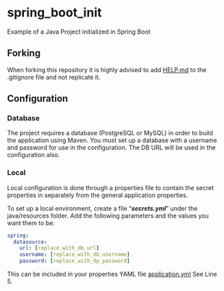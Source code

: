 # spring_boot_init
Example of a Java Project initialized in Spring Boot

## Forking

When forking this repository it is highly advised to add [HELP.md](./HELP.md) to the .gitignore file and not replicate it.

## Configuration

### Database

The project requires a database (PostgreSQL or MySQL) in order to build the application using Maven.  You must set up a database with a username and password for use in the configuration.  The DB URL will be used in the configuration also.

### Local

Local configuration is done through a properties file to contain the secret properties in separately from the general application properties.

To set up a local environment, create a file “***secrets.yml***” under the java/resources folder. Add the following parameters and the values you want them to be:

```yaml
spring:
  datasource:
    url: [replace_with_db_url]
    username: [replace_with_db_username]
    password: [replace_with_dp_password]
```

This can be included in your properties YAML file [application.yml](src/main/resources/application.yml) See Line 5.

